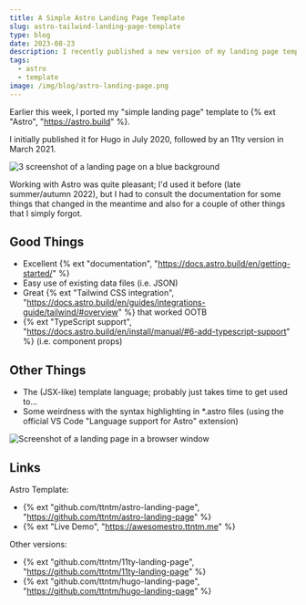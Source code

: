 ```yaml
---
title: A Simple Astro Landing Page Template
slug: astro-tailwind-landing-page-template
type: blog
date: 2023-08-23
description: I recently published a new version of my landing page template built with Astro and Tailwind CSS.
tags:
  - astro
  - template
image: /img/blog/astro-landing-page.png
---
```


Earlier this week, I ported my "simple landing page" template to {% ext "Astro", "https://astro.build" %}.

I initially published it for Hugo in July 2020, followed by an 11ty version in March 2021.

<img src="/img/blog/astro-landing-page.png" class="img-fluid img-center" alt="3 screenshot of a landing page on a blue background">

Working with Astro was quite pleasant; I'd used it before (late summer/autumn 2022), but I had to consult the documentation for some things that changed in the meantime and also for a couple of other things that I simply forgot.

## Good Things

- Excellent {% ext "documentation", "https://docs.astro.build/en/getting-started/" %}
- Easy use of existing data files (i.e. JSON)
- Great {% ext "Tailwind CSS integration", "https://docs.astro.build/en/guides/integrations-guide/tailwind/#overview" %} that worked OOTB
- {% ext "TypeScript support", "https://docs.astro.build/en/install/manual/#6-add-typescript-support" %} (i.e. component props)

## Other Things

- The (JSX-like) template language; probably just takes time to get used to…
- Some weirdness with the syntax highlighting in *.astro files (using the official VS Code "Language support for Astro" extension)

<img src="/img/blog/astro-landing-page-browser.jpg" class="img-fluid img-center" alt="Screenshot of a landing page in a browser window">

## Links

Astro Template:

- {% ext "github.com/ttntm/astro-landing-page", "https://github.com/ttntm/astro-landing-page" %}
- {% ext "Live Demo", "https://awesomestro.ttntm.me" %}

Other versions:

- {% ext "github.com/ttntm/11ty-landing-page", "https://github.com/ttntm/11ty-landing-page" %}
- {% ext "github.com/ttntm/hugo-landing-page", "https://github.com/ttntm/hugo-landing-page" %}
